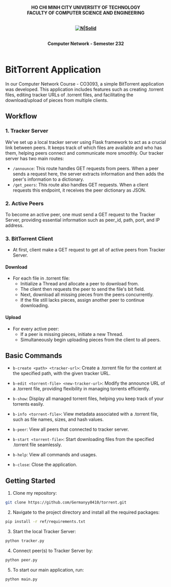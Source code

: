 <strong><div align="center">
HO CHI MINH CITY
UNIVERSITY OF TECHNOLOGY
<br />
FACULTY OF COMPUTER SCIENCE AND ENGINEERING
<br />
<br />

[![N|Solid](https://upload.wikimedia.org/wikipedia/commons/thumb/d/de/HCMUT_official_logo.png/238px-HCMUT_official_logo.png)](https://hcmut.edu.vn/)
<br /></strong>
<br />

**Computer Network - Semester 232**
<br/>
<br/>

</div>

# BitTorrent Application

In our Computer Network Course - CO3093, a simple BitTorrent application was developed. This application includes features such as creating .torrent files, editing tracker URLs of .torrent files, and facilitating the download/upload of pieces from multiple clients.

## Workflow

### 1. Tracker Server

We've set up a local tracker server using Flask framework to act as a crucial link between peers. It keeps track of which files are available and who has them, helping peers connect and communicate more smoothly. Our tracker server has two main routes:

- ```/announce```: This route handles GET requests from peers. When a peer sends a request here, the server extracts information and then adds the peer's information to a dictionary.
- ```/get_peers```: This route also handles GET requests. When a client requests this endpoint, it receives the peer dictionary as JSON.

### 2. Active Peers

To become an active peer, one must send a GET request to the Tracker Server, providing essential information such as peer_id, path, port, and IP address.

### 3. BitTorrent Client

- At first, client make a GET request to get all of active peers from Tracker Server.

#### Download

- For each file in .torrent file:
  - Initialize a Thread and allocate a peer to download from.
  - The client then requests the peer to send the file's bit field.
  - Next, download all missing pieces from the peers concurrently.
  - If the file still lacks pieces, assign another peer to continue downloading.

#### Upload
- For every active peer:
  - If a peer is missing pieces, initiate a new Thread.
  - Simultaneously begin uploading pieces from the client to all peers.

## Basic Commands

- ```b-create <path> <tracker-url>```: Create a .torrent file for the content at the specified path, with the given tracker URL.

- ```b-edit <torrent-file> <new-tracker-url>```: Modify the announce URL of a .torrent file, providing flexibility in managing torrents efficiently.

- ```b-show```: Display all managed torrent files, helping you keep track of your torrents easily.

- ```b-info <torrent-file>```: View metadata associated with a .torrent file, such as file names, sizes, and hash values.

- ```b-peer```: View all peers that connected to tracker server.

- ```b-start <torrent-file>```: Start downloading files from the specified .torrent file seamlessly.

- ```b-help```: View all commands and usages.

- ```b-close```: Close the application.

## Getting Started

1. Clone my repository:

```bash
git clone https://github.com/Germanyy0410/torrent.git
```

2. Navigate to the project directory and install all the required packages:

```bash
pip install -r ref/requirements.txt
```

3. Start the local Tracker Server:

```bash
python tracker.py
```

4. Connect peer(s) to Tracker Server by:

 ```bash
python peer.py
```

5. To start our main application, run:

 ```bash
python main.py
```
